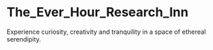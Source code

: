 # The_Ever_Hour_Research_Inn
Experience curiosity, creativity and tranquility in a space of ethereal serendipity.

